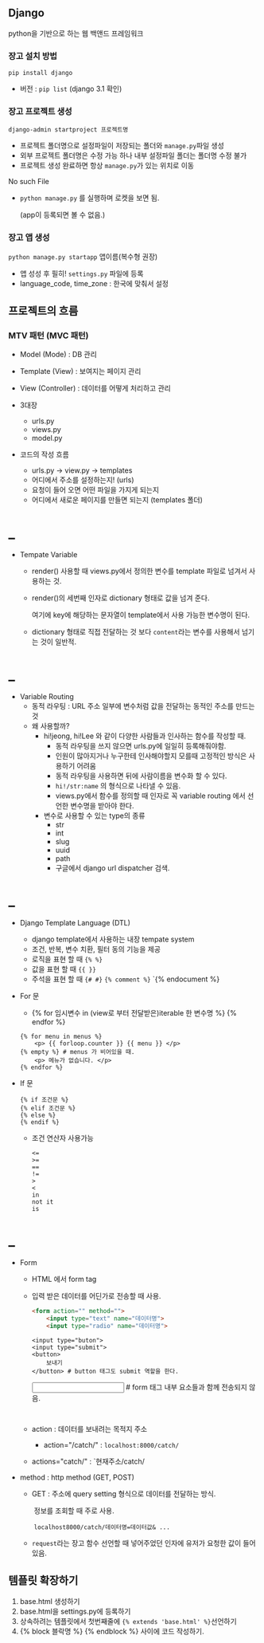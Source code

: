 ## Django

python을 기반으로 하는 웹 백앤드 프레임워크

### 장고 설치 방법

`pip install django`

* 버전 : `pip list` (django 3.1 확인)

### 장고 프로젝트 생성

`django-admin startproject 프로젝트명`

* 프로젝트 폴더명으로 설정파일이 저장되는 폴더와 `manage.py`파일 생성
* 외부 프로젝트 폴더명은 수정 가능 하나 내부 설정파일 폴더는 폴더명 수정 불가
* 프로젝트 생성 완료하면 항상 `manage.py`가 있는 위치로 이동

No such File

* `python manage.py` 를 실행하며 로켓을 보면 됨.

  (app이 등록되면 볼 수 없음.)

### 장고 앱 생성

`python manage.py startapp` 앱이름(복수형 권장)

* 앱 성성 후 필히! `settings.py` 파일에 등록
* language_code, time_zone : 한국에 맞춰서 설정





## 프로젝트의 흐름

### MTV 패턴 (MVC 패턴)

* Model (Mode) : DB 관리
* Template (View) : 보여지는 페이지 관리
* View (Controller) : 데이터를 어떻게 처리하고 관리





* 3대장
  * urls.py
  * views.py
  * model.py



* 코드의 작성 흐름
  * urls.py -> view.py -> templates
  * 어디에서 주소를 설정하는지! (urls)
  * 요청이 들어 오면 어떤 파일을 가지게 되는지
  * 어디에서 새로운 페이지를 만들면 되는지 (templates 폴더)



# _

* Tempate Variable

  * render() 사용할 때 views.py에서 정의한 변수를 template 파일로 넘겨서 사용하는 것.

  * render()의 세번째 인자로 dictionary 형태로 값을 넘겨 준다.

    여기에 key에 해당하는 문자열이 template에서 사용 가능한 변수명이 된다.

  * dictionary 형태로 직접 전달하는 것 보다 `content`라는 변수를 사용해서 넘기는 것이 일반적.

# _

* Variable Routing
  * 동적 라우팅 : URL 주소 일부에 변수처럼 값을 전달하는 동적인 주소를 만드는것
  * 왜 사용할까?
    * hi!jeong, hi!Lee 와 같이 다양한 사람들과 인사하는 함수를 작성할 때.
      * 동적 라우팅을 쓰지 않으면 urls.py에 일일히 등록해줘야함.
      * 인원이 많아지거나 누구한테 인사해야할지 모를때 고정적인 방식은 사용하기 어려움
      * 동적 라우팅을 사용하면 뒤에 사람이름을 변수화 할 수 있다.
      * `hi!/str:name` 의 형식으로 나타낼 수 있음.
      * views.py에서 함수를 정의할 때 인자로 꼭 variable routing 에서 선언한 변수명을 받아야 한다.
    * 변수로 사용할 수 있는 type의 종류
      * str
      * int
      * slug
      * uuid
      * path
      * 구글에서 django url dispatcher 검색.

# _



* Django Template Language (DTL)
  * django template에서 사용하는 내장 tempate system
  * 조건, 반복, 변수 치환, 필터 동의 기능을 제공
  * 로직을 표현 할 때 `{% %}`
  * 값을 표현 할 때 `{{ }}`
  * 주석을 표현 할 때 `{# #}` `{% comment %}` `{% endocument %}



* For 문

  *  {% for 임시변수 in (view로 부터 전달받은)iterable 한 변수명 %} {% endfor %}

    ```
    {% for menu in menus %}
    	<p> {{ forloop.counter }} {{ menu }} </p>
    {% empty %} # menus 가 비어있을 때.
    	<p> 메뉴가 없습니다. </p>
    {% endfor %}
    ```



* If 문

  ```
  {% if 조건문 %}
  {% elif 조건문 %}
  {% else %}
  {% endif %}
  ```

  * 조건 연산자 사용가능

    ```
    <=
    >=
    ==
    !=
    >
    <
    in
    not it
    is
    ```

# _



* Form

  * HTML 에서 form tag

  * 입력 받은 데이터를 어딘가로 전송할 때 사용.

    ```html
    <form action="" method="">
        <input type="text" name="데이터명">
        <input type="radio" name="데이터명">
    ````
        <input type="buton">
        <input type="submit">
        <button>
            보내기
        </button> # button 태그도 submit 역할을 한다.
    </form>
  
    <input type="text"> # form 태그 내부 요소들과 함께 전송되지 않음.
  
  ```
    
  ```
  
  * action : 데이터를 보내려는 목적지 주소

    * action="/catch/" : `localhost:8000/catch/`
  * actions="catch/" : `현재주소/catch/
  
* method : http method (GET, POST)
  
  * GET : 주소에 query setting  형식으로 데이터를 전달하는 방식. 
  
    ​		  정보를 조회할 때 주로 사용.
  
      ​		 `localhost8000/catch/데이터명=데이터값& ...`
  
  * `request`라는 장고 함수 선언할 때 넣어주었던 인자에 유저가 요청한 값이 들어있음.









## 템플릿 확장하기

1. base.html 생성하기
2. base.html을 settings.py에 등록하기
3. 상속하려는 템플릿에서 첫번째줄에 `{% extends 'base.html' %}`선언하기
4. {% block 블락명 %} {% endblock %} 사이에 코드 작성하기.